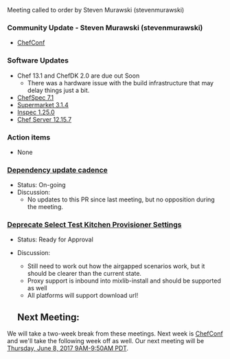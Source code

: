 Meeting called to order by Steven Murawski (stevenmurawski)

### Community Update - Steven Murawski (stevenmurawski)

* [ChefConf](https://chefconf.chef.io/2017/)

### Software Updates

* Chef 13.1 and ChefDK 2.0 are due out Soon
  * There was a hardware issue with the build infrastructure that may delay things just a bit.
* [ChefSpec 7.1](https://discourse.chef.io/t/chefspec-7-1-released/10898)
* [Supermarket 3.1.4](https://discourse.chef.io/t/supermarket-3-1-4-released/10902)
* [Inspec 1.25.0](https://discourse.chef.io/t/inspec-v1-25-0-released/10915)
* [Chef Server 12.15.7](https://discourse.chef.io/t/chef-server-12-15-7-released/10917)

### Action items

* None

### [Dependency update cadence](https://github.com/chef/chef-rfc/pull/267)
* Status: On-going
* Discussion:
  * No updates to this PR since last meeting, but no opposition during the meeting.

### [Deprecate Select Test Kitchen Provisioner Settings](https://github.com/chef/chef-rfc/pull/266)
* Status: Ready for Approval
* Discussion:
  * Still need to work out how the airgapped scenarios work, but it should be clearer than the current state.
  * Proxy support is inbound into mixlib-install and should be supported as well
  * All platforms will support download url!

  ## Next Meeting:

We will take a two-week break from these meetings.  Next week is [ChefConf](https://chefconf.chef.io/2017/) and we'll take the following week off as well.  Our next meeting will be [Thursday, June 8, 2017 9AM-9:50AM PDT](http://everytimezone.com/#2017-6-8,240,cn3).